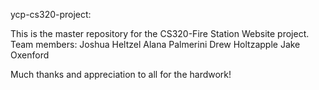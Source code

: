 ycp-cs320-project:

This is the master repository for the CS320-Fire Station Website project.  Team members:
Joshua Heltzel
Alana Palmerini
Drew Holtzapple
Jake Oxenford

Much thanks and appreciation to all for the hardwork!


